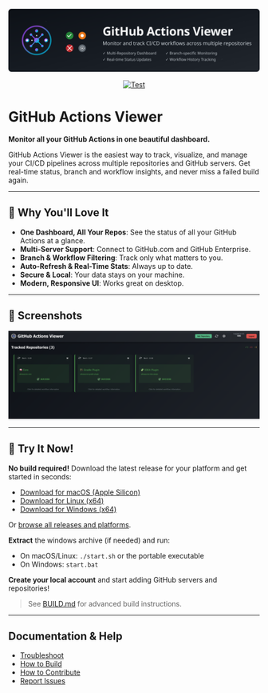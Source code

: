 <p align="center">
  <img src="public/github-actions-viewer-banner.svg" alt="GitHub Actions Viewer" width="600" />
</p>

<div align="center">

[![Test](https://github.com/attiasas/github-action-viewer/actions/workflows/ci.yml/badge.svg?branch=main)](https://github.com/attiasas/github-action-viewer/actions/workflows/ci.yml?query=branch%main)

</div>

# GitHub Actions Viewer

**Monitor all your GitHub Actions in one beautiful dashboard.**

GitHub Actions Viewer is the easiest way to track, visualize, and manage your CI/CD pipelines across multiple repositories and GitHub servers. Get real-time status, branch and workflow insights, and never miss a failed build again.

---

## 💖 Why You'll Love It

- **One Dashboard, All Your Repos**: See the status of all your GitHub Actions at a glance.
- **Multi-Server Support**: Connect to GitHub.com and GitHub Enterprise.
- **Branch & Workflow Filtering**: Track only what matters to you.
- **Auto-Refresh & Real-Time Stats**: Always up to date.
- **Secure & Local**: Your data stays on your machine.
- **Modern, Responsive UI**: Works great on desktop.

---

## 📸 Screenshots

![Dashboard Example](public/dashboard.png)

---

## 🚀 Try It Now!

**No build required!** Download the latest release for your platform and get started in seconds:

- [Download for macOS (Apple Silicon)](https://github.com/attiasas/github-action-viewer/releases/latest)  
- [Download for Linux (x64)](https://github.com/attiasas/github-action-viewer/releases/latest)  
- [Download for Windows (x64)](https://github.com/attiasas/github-action-viewer/releases/latest)

Or [browse all releases and platforms](https://github.com/attiasas/github-action-viewer/releases).

**Extract** the windows archive (if needed) and run:
  - On macOS/Linux: `./start.sh` or the portable executable
  - On Windows: `start.bat`

**Create your local account** and start adding GitHub servers and repositories!

> See [BUILD.md](BUILD.md) for advanced build instructions.

---

## Documentation & Help

- [Troubleshoot](BUILD.md#troubleshooting)
- [How to Build](BUILD.md)
- [How to Contribute](CONTRIBUTE.md)
- [Report Issues](https://github.com/attiasas/github-action-viewer/issues)
